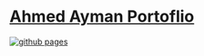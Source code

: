 # [Ahmed Ayman Portoflio](https://a7medayman6.github.io/)

[![github pages](https://github.com/a7medayman6/a7medayman6.github.io/actions/workflows/gh-pages.yml/badge.svg)](https://github.com/a7medayman6/a7medayman6.github.io/actions/workflows/gh-pages.yml)